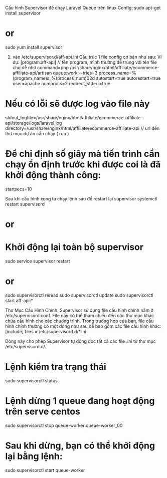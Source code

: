 Cấu hình Supervisor để chạy Laravel Queue trên linux
Config: 
sudo apt-get install supervisor 
# or
sudo yum install supervisor


1. vào /etc/supervisor.d/aff-api.ini
Cấu trúc 1 file config cơ bản như sau:
Ví dụ: 
[program:aff-api] // tên program, mình thường để trùng với tên file cho dễ nhớ 
command=php /usr/share/nginx/html/affiliate/ecommerce-affiliate-api/artisan queue:work --tries=3
process_name=%(program_name)s_%(process_num)02d
autostart=true
autorestart=true
user=apache
numprocs=2
redirect_stderr=true
# Nếu có lỗi sẽ được log vào file này
stdout_logfile=/usr/share/nginx/html/affiliate/ecommerce-affiliate-api/storage/logs/laravel.log
directory=/usr/share/nginx/html/affiliate/ecommerce-affiliate-api // url dến thư mục dự án cần chạy ( run )
# Để chỉ định số giây mà tiến trình cần chạy ổn định trước khi được coi là đã khởi động thành công:
startsecs=10

Sau khi cấu hình xong ta chạy lệnh sau để restart lại supervisor
systemctl restart supervisord
# or
# Khởi động lại toàn bộ supervisor
sudo service supervisor restart

# or 
sudo supervisorctl reread
sudo supervisorctl update
sudo supervisorctl start aff-api:*



Thư Mục Cấu Hình Chính: 
Supervisor sử dụng file cấu hình chính nằm ở /etc/supervisord.conf. File này có thể tham chiếu đến các thư mục khác chứa cấu hình cho các chương trình. Trong trường hợp của bạn, file cấu hình chính thường có một dòng như sau để bao gồm các file cấu hình khác:
[include]
files = /etc/supervisord.d/*.ini

Dòng này cho phép Supervisor tự động đọc tất cả các file .ini từ thư mục /etc/supervisord.d/.

# Lệnh kiểm tra trạng thái 
sudo supervisorctl status
# Lệnh dừng  1 queue đang hoạt động trên serve centos 
sudo supervisorctl stop queue-worker:queue-worker_00
# Sau khi dừng, bạn có thể khởi động lại bằng lệnh:
sudo supervisorctl start queue-worker

